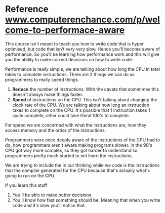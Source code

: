 # Reference www.computerenchance.com/p/welcome-to-performace-aware

This course isn't meant to teach you how to write code that is hyper optimised, but code that isn't very very slow. Hence you'll become aware of performance. So you'll be learning how performance work and this will give you the ability to make correct decisions on how to write code.

Performance is really simple, we are talking about how long the CPU in total takes to complete instructions. There are 2 things we can do as programmers to really speed things.

1) **Reduce** the number of instructions. With the cavate that sometimes this doesn't always make things faster.
2) **Speed** of instructions on the CPU. This isn't talking about changing the clock rate of the CPU. We are talking about how long an instruction takes to complete on the CPU. It's possible that 1 instruction takes 1 cycle complete, other could take literal 100's to complete. 

For speed we are concerned with what the instructions are, how they access memory and the order of the instructions.

Programmers were once deeply aware of the instructions of the CPU had to do, now programmers aren't aware making programs slower. In the 90's CPU got way more complex, so they got harder to understand so programmers pretty much started to not learn the instructions.

We are trying to include the in our thinking while we code is the instructions that the compiler generated for the CPU because that's actually what's going to run on the CPU. 

If you learn this stuff
1) You'll be able to make better decisions
2) You'll know how fast something should be. Meaning that when you write code and it's slow you'll notice that.